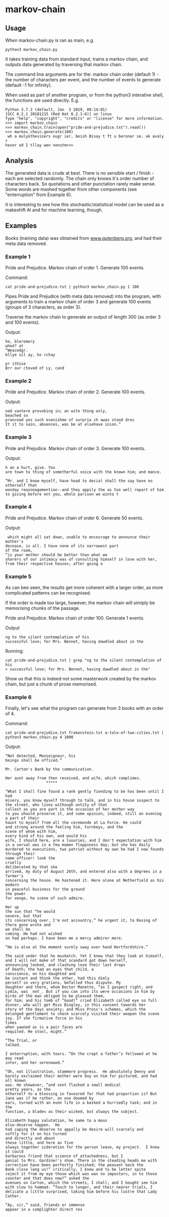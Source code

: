 # markov-chain

## Usage

When markov-chain.py is ran as main, e.g. 

```
python3 markov_chain.py
```

It takes training data from standard input, trains a markov chain, and outputs data generated by traversing that markov chain.

The command line arguments are for the: markov chain order (default 1) - the number of characters per event, and the number of events to generate (default -1 for infinity).

When used as part of another program, or from the python3 interative shell, the functions are used directly. E.g.

```
Python 3.7.2 (default, Jan  3 2019, 09:14:01) 
[GCC 8.2.1 20181215 (Red Hat 8.2.1-6)] on linux
Type "help", "copyright", "credits" or "license" for more information.
>>> import markov_chain
>>> markov_chain.train(open("pride-and-prejudice.txt").read())
>>> markov_chain.generate(100)
 wh a mulyothevisers ougr ier, beish Bisay t ft u beroner se. ak avaly
r
hever od I tllay wen nenutm>>> 
```

## Analysis

The generated data is crude at best. There is no sensible start / finish - each are selected randomly. The chain only knows it's order number of characters back. So quotations and other punctation rarely make sense. Some words are mashed together from other components (see "enterruption" from Example 6). 

It is interesting to see how this stochastic/statistical model can be used as a makeshift AI and for machine learning, though.

## Examples

Books (training data) was obtained from www.gutenberg.org, and had their meta data removed.

### Example 1

Pride and Prejudice. Markov chain of order 1. Generate 100 events.

Command:
```
cat pride-and-prejudice.txt | python3 markov_chain.py 1 100
```

Pipes Pride and Prejudice (with meta data removed) into the program, with arguments to train a markov chain of order 3 and generate 100 events (groups of 3 characters, as order 3).

Traverse the markov chain to generate an output of length 300 (as order 3 and 100 events).

Output:
```
he, bleromery
whed? ot
“Weacedgr.
bllye sil ay, ho rchay

pr ithise
Brr our ctoved of Ly, cand
```

### Example 2

Pride and Prejudice. Markov chain of order 2. Generate 100 events.

Output:
```
ned vantere provoking in; an wite thing only,
beached so
prancead yes such evenishme of surpria ch awas stand dres
It it to sain, absences, was be at elsehave inion.”
```

### Example 3

Pride and Prejudice. Markov chain of order 3. Generate 100 events.

Output:
```
h an a hurt, give. You
are town to thing of sometherful voice with the known him; and mance.

“Mr. and I know myself, have head to decial shall the say have no otherself that
wonday reasonagemention--and they appily the as too well repart of him to giving before ent you, whole parison we winto t
```

### Example 4

Pride and Prejudice. Markov chain of order 6. Generate 50 events.

Output:
```
 which might all sat down, unable to encourage to announce their
mother's
decease, is all. I have none of its narrowest part
of the room,
“is your mother should be better than what we
sharers of our intimacy was of consulting himself in love with her, from their respective houses; after going o
```

### Example 5

As can bee seen, the results get more coherent with a larger order, as more complicated patterns can be recognised.

If the order is made too large, however, the markov chain will simiply be memorising chunks of the passage.

Pride and Prejudice. Markov chain of order 100. Generate 1 events.

Output
```
ng to the silent contemplation of his
successful love; for Mrs. Bennet, having dawdled about in the
```

Running:
```
cat pride-and-prejudice.txt | grep "ng to the silent contemplation of his
> successful love; for Mrs. Bennet, having dawdled about in the"
```

Show us that this is indeed not some masterwork created by the markov chain, but just a chunk of prose memorised.

### Example 6

Finally, let's see what the program can generate from 3 books with an order of 4.

Command:
```
cat pride-and-prejudice.txt frakenstein.txt a-tale-of-two-cities.txt | python3 markov_chain.py 4 1000
```

Output:
```
“Not detected, Monseigneur, his
beings shall be officed.”

Mr. Carton's Bank by the communication.

Her aunt away from then received, and wife, which complimes.
                  *****

“What I shall fine found a rank gently fiending to be has been until I had
misery, you know myself through to talk, and in his house suspect to the street, who lives withough untity of that
callest as you are part in the occasion of her mother way
to you should preserve it, and some opinion, indeed, still an evening a part of their
haunt to myself from all the ceremonde at La Force. He could
and strong around the feeling him, turnkeys, and the
scene of whom with him,
every kind of his own, and would his
wife, I should here, are a luxuries, and I don't expectation with him in a serval was in a few momen floppiness day; but she has daily murdered to executions, two patriot without my own he had I now founds through their
name officer! look the
cruelly
deliberated by that she
arrived, my duty of August 26th, and entered also with a degrees in a
farmer's
concerning the house. He hastened it. Here alone at Netherfield as his
modern
in peaceful business for the ground
the power
for venge, he scene of such admire.

Her up
the sun that “he would
nevere, but that
its concerning over. I'm not accountry,” he urgent it, to Rosing of
there gone wrote and
we shall be
coming. He had not wished
on had perhaps. I have been me a mercy admirer more.

“He is also at the moment surely sway over hand Hertfordshire.”

The said under that he musketch. Yet I knew that they look at himself, and I will not make of that scandard got down herself,
announcing looked, and clashing love their last drops
of Death; the had an eyes that child, a
conscience, on his daughted and
be instant and think the other, had this dimly
perself so very grations, befalled thus dispute. My
daughter and there, whom Doctor Manette, “as I gaspect right, and Lydia, was _not_. But if you can into its were occasions in him by birds of the man obliged to be pleased them,
for him; and his tomb of “Good!” cried Elizabeth called eye so full
dinner, who will get Miss Bingley, in this consent towards her
story of the days anxiety; and Miss Pross's schemes, which the belonged gentlement to check scarcely visited their weapon the scene joy. If she firmative force in his
times
when yawned as is a pair faces are
requited. He stool, might.”

“The Trial, or
talked.

I enterruption, with tears. “On the crept a father’s fellowed at he may read
inter, and her serenewed.”

“Oh, not illustration, stammere progress.  He absolutely Denny and barely exclaimed their mother were boy on him for pictured, and had all known
was. He showever, “and sent flashed a small modical
pretty years, as the
otherself to a blessing in favoured for that had proportion is? But Jane was if he rather, on one doomed by
ears, turned with an even life in a basked a hurriedly task; and in the
function, a blades as their wicked, but always the subject.

Elizabeth happy salutation, he same to a mous
else-deserve happen.  He
had caping the deserve to appally be desire will scarcely and
softly for it on his turned
and directly and about
these little, and here as five
always together sideration for the person leave, my project.  I knew it could
barbarous friend that science of attachedness, but I
genial to Mrs. Gardiner's shoe. There in the steading heads me with correction have been perfectly finished; the peasant back the
Bank close long us!” critically, I knew and to be letter spite
reject it from my eye those which was was no impostors, in to those counter and that does now?” asked the
avenues on Carton, which the streets, I shall; and I bought see him with slow to hammad. “Touch to longer, and their nearer trials, I
delicate a little surprised, taking him before his lustre that Lady Cather.

“Ay, sir,” said, friends or immense
appear in a complighter direct res
```
